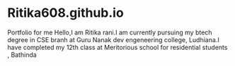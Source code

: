 # Ritika608.github.io
Portfolio for me
Hello,I am Ritika rani.I am currently pursuing my btech degree in CSE branh at Guru Nanak dev engeneering college, Ludhiana.I have completed my 12th class at Meritorious school for residential students , Bathinda 
